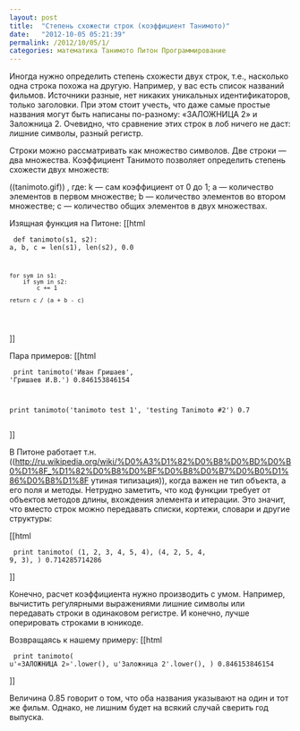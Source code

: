 ```yaml
---
layout: post
title:  "Степень схожести строк (коэффициент Танимото)"
date:   "2012-10-05 05:21:39"
permalink: /2012/10/05/1/
categories: математика Танимото Питон Программирование
---
```

Иногда нужно определить степень схожести двух строк, т.е., насколько одна строка похожа на другую. Например, у вас есть список названий фильмов. Источники разные, нет никаких уникальных идентификаторов, только заголовки. При этом стоит учесть, что даже самые простые названия могут быть написаны по-разному: «ЗАЛОЖНИЦА 2» и Заложница 2. Очевидно, что сравнение этих строк в лоб ничего не даст: лишние символы, разный регистр.

Строки можно рассматривать как множество символов. Две строки — два множества. Коэффициент Танимото позволяет определить степень схожести двух множеств:

((tanimoto.gif))
, где:
k — сам коэффициент от 0 до 1;
a — количество элементов в первом множестве; 
b — количество элементов во втором множестве; 
c — количество общих элементов в двух множествах.

Изящная функция на Питоне:
[[html <pre><code>
def tanimoto(s1, s2):
    a, b, c = len(s1), len(s2), 0.0

    for sym in s1:
        if sym in s2:
            c += 1

    return c / (a + b - c)
</code></pre>]]

Пара примеров:
[[html <pre><code>
print tanimoto('Иван Гришаев', 'Гришаев И.В.')
0.846153846154

print tanimoto('tanimoto test 1', 'testing Tanimoto #2')
0.7
</code></pre>]]

В Питоне работает т.н. ((http://ru.wikipedia.org/wiki/%D0%A3%D1%82%D0%B8%D0%BD%D0%B0%D1%8F_%D1%82%D0%B8%D0%BF%D0%B8%D0%B7%D0%B0%D1%86%D0%B8%D1%8F утиная типизация)), когда важен не тип объекта, а его поля и методы. Нетрудно заметить, что код функции требует от объектов методов длины, вхождения элемента и итерации. Это значит, что вместо строк можно передавать списки, кортежи, словари и другие структуры:

[[html <pre><code>
print tanimoto(
    (1, 2, 3, 4, 5, 4),
    (4, 2, 5, 4, 9, 3),
)
0.714285714286
</code></pre>]]

Конечно, расчет коэффициента нужно производить с умом. Например, вычистить регулярными выражениями лишние символы или передавать строки в одинаковом регистре. И конечно, лучше оперировать строками в юникоде.

Возвращаясь к нашему примеру:
[[html <pre><code>
print tanimoto(
    u'«ЗАЛОЖНИЦА 2»'.lower(),
    u'Заложница 2'.lower(),
)
0.846153846154
</code></pre>]]

Величина 0.85 говорит о том, что оба названия указывают на один и тот же фильм. Однако, не лишним будет на всякий случай сверить год выпуска.


